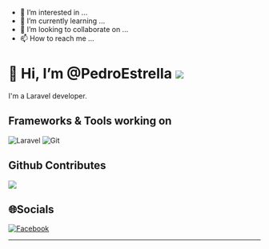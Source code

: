 - 👀 I’m interested in ...
- 🌱 I’m currently learning ...
- 💞️ I’m looking to collaborate on ...
- 📫 How to reach me ...

<!---
PedroEstrella/PedroEstrella is a ✨ special ✨ repository because its `README.md` (this file) appears on your GitHub profile.
You can click the Preview link to take a look at your changes.
--->


# 👋 Hi, I’m @PedroEstrella ![](https://komarev.com/ghpvc/?username=PedroEstrella&label=Visitors+Count&color=brightgreen)

I'm a Laravel developer.

## Frameworks & Tools working on

![Laravel](https://img.shields.io/badge/laravel-%23FF2D20.svg?style=for-the-badge&logo=laravel&logoColor=white)
![Git](https://img.shields.io/badge/git-%23F05033.svg?style=for-the-badge&logo=git&logoColor=white)

## Github Contributes
![](https://github-readme-stats.vercel.app/api?username=PedroEstrella&show_icons=true&theme=transparent)<br/>

## 🌐Socials

[![Facebook](https://img.shields.io/badge/Facebook-%231877F2.svg?logo=Facebook&logoColor=white)](https://facebook.com/ngoquocdatt)

---
